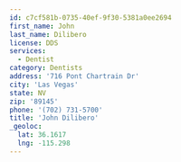 ```yaml
---
id: c7cf581b-0735-40ef-9f30-5381a0ee2694
first_name: John
last_name: Dilibero
license: DDS
services:
  - Dentist
category: Dentists
address: '716 Pont Chartrain Dr'
city: 'Las Vegas'
state: NV
zip: '89145'
phone: '(702) 731-5700'
title: 'John Dilibero'
_geoloc:
  lat: 36.1617
  lng: -115.298
---
```

